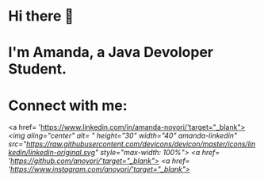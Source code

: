 <link rel="stylesheet" href="https://use.fontawesome.com/releases/v5.6.3/css/all.css"
 integrity="sha384-UHRtZLI+pbxtHCWp1t77Bi1L4ZtiqrqD80Kn4Z8NTSRyMA2Fd33n5dQ8lWUE00s/" crossorigin="anonymous">

# Hi there 👋

# I'm Amanda, a Java Devoloper Student.

# Connect with me: 

  <a href= 'https://www.linkedin.com/in/amanda-noyori/'target="_blank"><i class = 'linkedin'> <i class="fab fa-linkedin"></i>
  <img aling="center" alt= " height="30" width="40" amanda-linkedin" src="https://raw.githubusercontent.com/devicons/devicon/master/icons/linkedin/linkedin-original.svg" style="max-width: 100%">
 </a>
  <a href= 'https://github.com/anoyori/'target="_blank"><i class="fab fa-github-square"></i></a>
  <a href= 'https://www.instagram.com/anoyori/'target="_blank"><i class="fab fa-instagram"></i></a>

<!--
**anoyori/anoyori** is a ✨ _special_ ✨ repository because its `README.md` (this file) appears on your GitHub profile.

Here are some ideas to get you started:

- 🔭 I’m currently working on ...
- 🌱 I’m currently learning ...
- 👯 I’m looking to collaborate on ...
- 🤔 I’m looking for help with ...
- 💬 Ask me about ...
- 📫 How to reach me: ...
- 😄 Pronouns: ...
- ⚡ Fun fact: ...
-->
